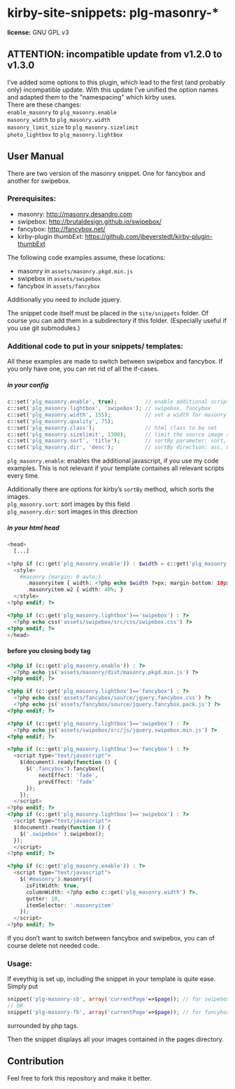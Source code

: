 # kirby-site-snippets: plg-masonry-*
**license:** GNU GPL v3

## ATTENTION: incompatible update from v1.2.0 to v1.3.0
I’ve added some options to this plugin, which lead to the first (and probably only) incompatible update. With this update I’ve unified the option names and adapted them to the "namespacing" which kirby uses.  
There are these changes:  
`enable_masonry` to `plg_masonry.enable`  
`masonry_width` to `plg_masonry.width`  
`masonry_limit_size` to `plg_masonry.sizelimit`  
`photo_lightbox` to `plg_masonry.lightbox`  


## User Manual
There are two version of the masonry snippet. One for fancybox and another for swipebox.

### Prerequisites:
- masonry: <http://masonry.desandro.com>
- swipebox: <http://brutaldesign.github.io/swipebox/>
- fancybox: <http://fancybox.net/>
- kirby-plugin thumbExt: <https://github.com/jbeyerstedt/kirby-plugin-thumbExt>

The following code examples assume, these locations:

- masonry in `assets/masonry.pkgd.min.js`
- swipebox in `assets/swipebox`
- fancybox in `assets/fancybox`

Additionally you need to include jquery.

The snippet code itself must be placed in the `site/snippets` folder. Of course you can add them in a subdirectory if this folder. (Especially useful if you use git submodules.)


### Additional code to put in your snippets/ templates:
All these examples are made to switch between swipebox and fancybox. If you only have one, you can ret rid of all the if-cases.


##### in your config
```php
c::set('plg_masonry.enable', true);         // enable additional scripts
c::set('plg_masonry.lightbox', 'swipebox'); // swipebox, fancybox
c::set('plg_masonry.width', 155);           // set a width for masonry images
c::set('plg_masonry.quality', 75);
c::set('plg_masonry.class');                // html class to be set
c::set('plg_masonry.sizelimit', 1300);      // limit the source image size (long edge)
c::set('plg_masonry.sort', 'title');        // sortBy parameter: sort, title, etc.
c::set('plg_masonry.dir', 'desc');          // sortBy direction: asc, desc
```
`plg_masonry.enable`: enables the additional javascript, if you use my code examples. This is not relevant if your template containes all relevant scripts every time.

Additionally there are options for kirby’s `sortBy` method, which sorts the images.  
`plg_masonry.sort`: sort images by this field  
`plg_masonry.dir`: sort images in this direction  


##### in your html head
```php
<head>
  [...]

<?php if (c::get('plg_masonry.enable')) : $width = c::get('plg_masonry.width'); ?>
  <style>
    #masonry {margin: 0 auto;}
      .masonryitem { width: <?php echo $width ?>px; margin-bottom: 10px;}
      .masonryitem.w2 { width: 40%; }
  </style>
<?php endif; ?>

<?php if (c::get('plg_masonry.lightbox')=='swipebox') : ?>
  <?php echo css('assets/swipebox/src/css/swipebox.css') ?>
<?php endif; ?>
</head>
```

#### before you closing body tag
```php
<?php if (c::get('plg_masonry.enable')) : ?>
  <?php echo js('assets/masonry/dist/masonry.pkgd.min.js') ?>
<?php endif; ?>

<?php if (c::get('plg_masonry.lightbox')=='fancybox') : ?>
  <?php echo css('assets/fancybox/source/jquery.fancybox.css') ?>
  <?php echo js('assets/fancybox/source/jquery.fancybox.pack.js') ?>
<?php endif; ?>

<?php if (c::get('plg_masonry.lightbox')=='swipebox') : ?>
  <?php echo js('assets/swipebox/src/js/jquery.swipebox.min.js') ?>
<?php endif; ?>

<?php if (c::get('plg_masonry.lightbox')=='fancybox') : ?>
  <script type="text/javascript">
    $(document).ready(function () {
      $('.fancybox').fancybox({
          nextEffect: 'fade',
          prevEffect: 'fade'
      });
    });
  </script>
<?php endif; ?>
<?php if (c::get('plg_masonry.lightbox')=='swipebox') : ?>
  <script type="text/javascript">
  $(document).ready(function () {
    $('.swipebox' ).swipebox();
  });
  </script>
<?php endif; ?>

<?php if (c::get('plg_masonry.enable')) : ?>
  <script type="text/javascript">
    $('#masonry').masonry({
      isFitWidth: true,
      columnWidth: <?php echo c::get('plg_masonry.width') ?>,
      gutter: 10,
      itemSelector: '.masonryitem'
    });
  </script>
<?php endif; ?>
```
If you don’t want to switch between fancybox and swipebox, you can of course delete not needed code.


### Usage:
If eveythig is set up, including the snippet in your template is quite ease. Simply put
```php
snippet('plg-masonry-sb', array('currentPage'=>$page)); // for swipebox
// OR
snippet('plg-masonry-fb', array('currentPage'=>$page)); // for fancybox
```
surrounded by php tags.

Then the snippet displays all your images contained in the pages directory.


## Contribution
Feel free to fork this repository and make it better.
